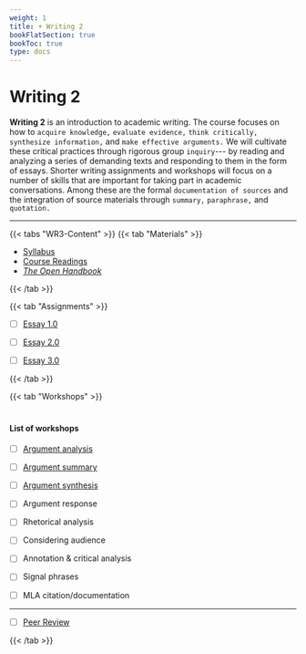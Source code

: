 ```yaml
---
weight: 1
title: + Writing 2
bookFlatSection: true
bookToc: true
type: docs
---
```


# Writing 2

**Writing 2** is an introduction to academic writing. The course focuses on how to `acquire knowledge,` `evaluate evidence,` `think critically,` `synthesize information,` and `make effective arguments.` We will cultivate these critical practices through rigorous group `inquiry`--- by reading and analyzing a series of demanding texts and responding to them in the form of essays. Shorter writing assignments and workshops will focus on a number of skills that are important for taking part in academic conversations. Among these are the formal `documentation of sources` and the integration of source materials through `summary,` `paraphrase,` and `quotation.`

---

{{< tabs "WR3-Content" >}}
{{< tab "Materials" >}} 


- [Syllabus](/docs/2019F.pdf) 
- [Course Readings](https://canvas.dartmouth.edu)
- [*The Open Handbook*](/resources/open-handbook/)

 {{< /tab >}}

{{< tab "Assignments" >}} 


- [ ] [Essay 1.0]()
- [ ] [Essay 2.0]()
- [ ] [Essay 3.0]()


{{< /tab >}}

{{< tab "Workshops" >}} 

#


#### List of workshops

- [ ] [Argument analysis](/courses/workshops/argument-analysis) 
- [ ] [Argument summary](/courses/workshops/argument-summary) 
- [ ] [Argument synthesis](/courses/workshops/argument-synthesis)
- [ ] Argument response 
- [ ] Rhetorical analysis 
- [ ] Considering audience
- [ ] Annotation & critical analysis
- [ ] Signal phrases
- [ ] MLA citation/documentation


---

- [ ] [Peer Review](/courses/workshops/peer-review)


{{< /tab >}}

